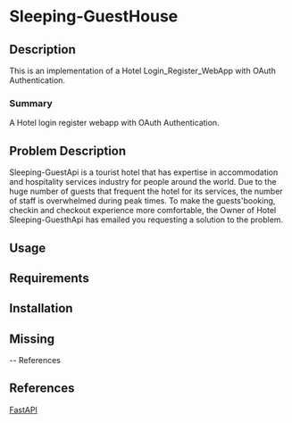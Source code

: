 # Sleeping-GuestHouse

## Description
This is an implementation of a Hotel Login_Register_WebApp with OAuth Authentication.

### Summary
A Hotel login register webapp with OAuth Authentication.

## Problem Description
Sleeping-GuestApi is a tourist hotel that has expertise in  accommodation and hospitality services industry for people around the world.  Due to the huge number of guests that frequent the hotel for its services, the number of staff is overwhelmed during peak times. To make the guests'booking, checkin and checkout experience more comfortable, the Owner of Hotel Sleeping-GuesthApi has emailed you requesting a solution to the problem.

## Usage

## Requirements

## Installation


## Missing
 -- References

## References
[FastAPI](#Add)



